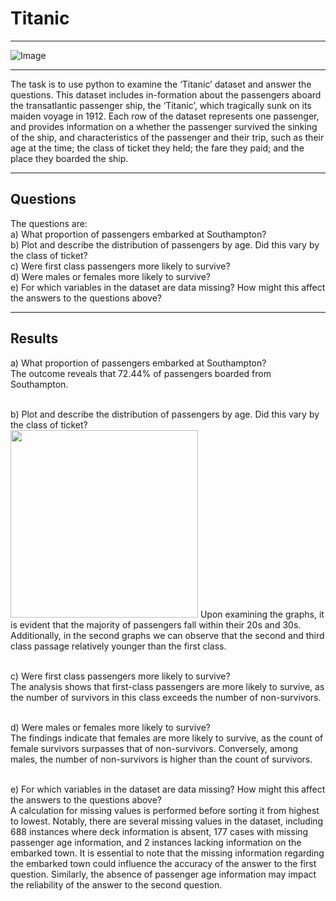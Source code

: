 # Titanic

---

![Image](https://github.com/user-attachments/assets/eccbf570-2493-4799-acc0-cfab10572771)

---

The task is to use python to examine the ‘Titanic’ dataset and answer the questions. This dataset includes in-formation about the passengers aboard the transatlantic passenger ship, the ‘Titanic’, which tragically sunk on its maiden voyage in 1912. Each row of the dataset represents one passenger, and provides information on a whether the passenger survived the sinking of the ship, and characteristics of the passenger and their trip, such as their age at the time; the class of ticket they held; the fare they paid; and the place they boarded the ship.<br/>

---
## Questions
The questions are:<br/>
a) What proportion of passengers embarked at Southampton?<br/>
b) Plot and describe the distribution of passengers by age. Did this vary by the class of ticket?<br/>
c) Were first class passengers more likely to survive?<br/>
d) Were males or females more likely to survive?<br/>
e) For which variables in the dataset are data missing? How might this affect the answers to the questions above?<br/>

---
## Results
a) What proportion of passengers embarked at Southampton?<br/>
The outcome reveals that 72.44% of passengers boarded from Southampton. <br/><br/>

b) Plot and describe the distribution of passengers by age. Did this vary by the class of ticket?<br/>
<img src="https://github.com/user-attachments/assets/be784f1a-1dd8-4440-95a8-234dc4083dcd" width="300"/>
Upon examining the graphs, it is evident that the majority of passengers fall within their 20s and 30s. Additionally, in the second graphs we can observe that the second and third class passage relatively younger than the first class.<br/><br/>

c) Were first class passengers more likely to survive?<br/>
The analysis shows that first-class passengers are more likely to survive, as the number of survivors in this class exceeds the number of non-survivors.<br/><br/>

d) Were males or females more likely to survive?<br/>
The findings indicate that females are more likely to survive, as the count of female survivors surpasses that of non-survivors. Conversely, among males, the number of non-survivors is higher than the count of survivors.<br/><br/>

e) For which variables in the dataset are data missing? How might this affect the answers to the questions above?<br/>
A calculation for missing values is performed before sorting it from highest to lowest. Notably, there are several missing values in the dataset, including 688 instances where deck information is absent, 177 cases with missing passenger age information, and 2 instances lacking information on the embarked town.
It is essential to note that the missing information regarding the embarked town could influence the accuracy of the answer to the first question. Similarly, the absence of passenger age information may impact the reliability of the answer to the second question.<br/><br/>

